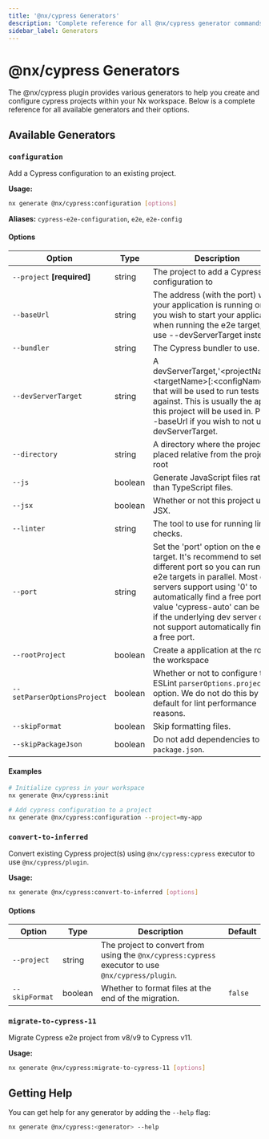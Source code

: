 ```yaml
---
title: '@nx/cypress Generators'
description: 'Complete reference for all @nx/cypress generator commands'
sidebar_label: Generators
---
```


# @nx/cypress Generators

The @nx/cypress plugin provides various generators to help you create and configure cypress projects within your Nx workspace.
Below is a complete reference for all available generators and their options.

## Available Generators

### `configuration`

Add a Cypress configuration to an existing project.

**Usage:**

```bash
nx generate @nx/cypress:configuration [options]
```

**Aliases:** `cypress-e2e-configuration`, `e2e`, `e2e-config`

#### Options

| Option                      | Type    | Description                                                                                                                                                                                                                                                                                                               | Default   |
| --------------------------- | ------- | ------------------------------------------------------------------------------------------------------------------------------------------------------------------------------------------------------------------------------------------------------------------------------------------------------------------------- | --------- |
| `--project` **[required]**  | string  | The project to add a Cypress configuration to                                                                                                                                                                                                                                                                             |           |
| `--baseUrl`                 | string  | The address (with the port) which your application is running on. If you wish to start your application when running the e2e target, then use --devServerTarget instead.                                                                                                                                                  |           |
| `--bundler`                 | string  | The Cypress bundler to use.                                                                                                                                                                                                                                                                                               | `webpack` |
| `--devServerTarget`         | string  | A devServerTarget,'&lt;projectName&gt;:&lt;targetName&gt;[:&lt;configName&gt;], that will be used to run tests against. This is usually the app this project will be used in. Pass --baseUrl if you wish to not use a devServerTarget.                                                                                    |           |
| `--directory`               | string  | A directory where the project is placed relative from the project root                                                                                                                                                                                                                                                    | `cypress` |
| `--js`                      | boolean | Generate JavaScript files rather than TypeScript files.                                                                                                                                                                                                                                                                   | `false`   |
| `--jsx`                     | boolean | Whether or not this project uses JSX.                                                                                                                                                                                                                                                                                     | `true`    |
| `--linter`                  | string  | The tool to use for running lint checks.                                                                                                                                                                                                                                                                                  |           |
| `--port`                    | string  | Set the 'port' option on the e2e target. It's recommend to set a different port so you can run tests e2e targets in parallel. Most dev servers support using '0' to automatically find a free port. The value 'cypress-auto' can be used if the underlying dev server does not support automatically finding a free port. |           |
| `--rootProject`             | boolean | Create a application at the root of the workspace                                                                                                                                                                                                                                                                         | `false`   |
| `--setParserOptionsProject` | boolean | Whether or not to configure the ESLint `parserOptions.project` option. We do not do this by default for lint performance reasons.                                                                                                                                                                                         | `false`   |
| `--skipFormat`              | boolean | Skip formatting files.                                                                                                                                                                                                                                                                                                    | `false`   |
| `--skipPackageJson`         | boolean | Do not add dependencies to `package.json`.                                                                                                                                                                                                                                                                                | `false`   |

#### Examples

```bash
# Initialize cypress in your workspace
nx generate @nx/cypress:init

# Add cypress configuration to a project
nx generate @nx/cypress:configuration --project=my-app
```

### `convert-to-inferred`

Convert existing Cypress project(s) using `@nx/cypress:cypress` executor to use `@nx/cypress/plugin`.

**Usage:**

```bash
nx generate @nx/cypress:convert-to-inferred [options]
```

#### Options

| Option         | Type    | Description                                                                                       | Default |
| -------------- | ------- | ------------------------------------------------------------------------------------------------- | ------- |
| `--project`    | string  | The project to convert from using the `@nx/cypress:cypress` executor to use `@nx/cypress/plugin`. |         |
| `--skipFormat` | boolean | Whether to format files at the end of the migration.                                              | `false` |

### `migrate-to-cypress-11`

Migrate Cypress e2e project from v8/v9 to Cypress v11.

**Usage:**

```bash
nx generate @nx/cypress:migrate-to-cypress-11 [options]
```

## Getting Help

You can get help for any generator by adding the `--help` flag:

```bash
nx generate @nx/cypress:<generator> --help
```
